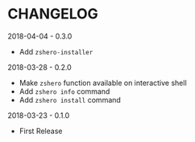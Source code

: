 # CHANGELOG

2018-04-04 - 0.3.0

* Add `zshero-installer`

2018-03-28 - 0.2.0

*   Make `zshero` function available on interactive shell
*   Add `zshero info` command
*   Add `zshero install` command

2018-03-23 - 0.1.0

*   First Release
